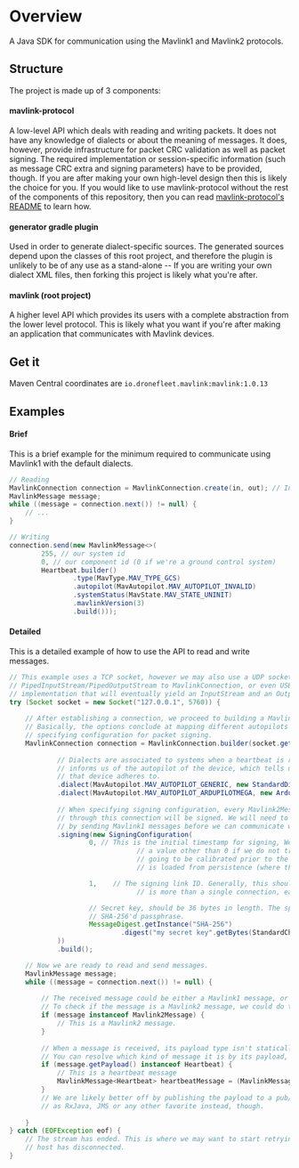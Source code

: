 # Overview
A Java SDK for communication using the Mavlink1 and Mavlink2 protocols.

## Structure

The project is made up of 3 components:
#### mavlink-protocol
A low-level API which deals with reading and writing packets. It does not have any
knowledge of dialects or about the meaning of messages. It does, however, provide infrastructure
for packet CRC validation as well as packet signing. The required implementation or 
session-specific information (such as message CRC extra and signing parameters) have to be 
provided, though. If you are after making your own high-level design then this is likely the 
choice for you. If you would like to use mavlink-protocol without the rest of the components of 
this repository, then you can read [mavlink-protocol's README](https://github.com/dronefleet/mavlink/tree/master/mavlink-protocol)
to learn how.

#### generator gradle plugin
Used in order to generate dialect-specific sources. The generated sources depend upon the
classes of this root project, and therefore the plugin is unlikely to be of any use as a 
stand-alone -- If you are writing your own dialect XML files, then forking this project
is likely what you're after.

#### mavlink (root project)
A higher level API which provides its users with a complete abstraction from the lower level 
protocol. This is likely what you want if you're after making an application that communicates
with Mavlink devices.

## Get it

Maven Central coordinates are `io.dronefleet.mavlink:mavlink:1.0.13`

## Examples

#### Brief
This is a brief example for the minimum required to communicate using Mavlink1 with the
default dialects.

```java
// Reading
MavlinkConnection connection = MavlinkConnection.create(in, out); // InputStream, OutputStream
MavlinkMessage message;
while ((message = connection.next()) != null) {
    // ...
}

// Writing
connection.send(new MavlinkMessage<>(
        255, // our system id
        0, // our component id (0 if we're a ground control system)
        Heartbeat.builder()
                .type(MavType.MAV_TYPE_GCS)
                .autopilot(MavAutopilot.MAV_AUTOPILOT_INVALID)
                .systemStatus(MavState.MAV_STATE_UNINIT)
                .mavlinkVersion(3)
                .build()));

```

#### Detailed
This is a detailed example of how to use the API to read and write messages.
```java
// This example uses a TCP socket, however we may also use a UDP socket by injecting
// PipedInputStream/PipedOutputStream to MavlinkConnection, or even USB by using any
// implementation that will eventually yield an InputStream and an OutputStream.
try (Socket socket = new Socket("127.0.0.1", 5760)) {
    
    // After establishing a connection, we proceed to building a MavlinkConnection instance.
    // Basically, the options conclude at mapping different autopilots to dialects, and
    // specifying configuration for packet signing.
    MavlinkConnection connection = MavlinkConnection.builder(socket.getInputStream(), socket.getOutputStream())
            
            // Dialects are associated to systems when a heartbeat is received. The heartbeat
            // informs us of the autopilot of the device, which tells us which dialect
            // that device adheres to.
            .dialect(MavAutopilot.MAV_AUTOPILOT_GENERIC, new StandardDialect())
            .dialect(MavAutopilot.MAV_AUTOPILOT_ARDUPILOTMEGA, new ArdupilotmegaDialect())
            
            // When specifying signing configuration, every Mavlink2Message that is send
            // through this connection will be signed. We will need to setup signing
            // by sending Mavlink1 messages before we can communicate with Mavlink2 messages.
            .signing(new SigningConfiguration(
                    0, // This is the initial timestamp for signing, We should only specify
                                // a value other than 0 if we do not trust that our system's clock is
                                // going to be calibrated prior to the connection. Generally, this value
                                // is loaded from persistence (where the last signature timestamp is stored)

                    1,    // The signing link ID. Generally, this should be connection-bound. So if there
                                // is more than a single connection, each of them has to have a different value.

                    // Secret key, should be 36 bytes in length. The specification recommends using a
                    // SHA-256'd passphrase.
                    MessageDigest.getInstance("SHA-256")
                            .digest("my secret key".getBytes(StandardCharsets.UTF_8))
            ))
            .build();

    // Now we are ready to read and send messages.
    MavlinkMessage message;
    while ((message = connection.next()) != null) {
        
        // The received message could be either a Mavlink1 message, or a Mavlink2 message.
        // To check if the message is a Mavlink2 message, we could do the following:
        if (message instanceof Mavlink2Message) {
            // This is a Mavlink2 message.
        }
        
        // When a message is received, its payload type isn't statically available.
        // You can resolve which kind of message it is by its payload, like so:
        if (message.getPayload() instanceof Heartbeat) {
            // This is a heartbeat message
            MavlinkMessage<Heartbeat> heartbeatMessage = (MavlinkMessage<Heartbeat>)message;
        }
        // We are likely better off by publishing the payload to a pub/sub mechanism such 
        // as RxJava, JMS or any other favorite instead, though.
        
    }
} catch (EOFException eof) {
    // The stream has ended. This is where we may want to start retrying or reporting that the
    // host has disconnected.
}
```